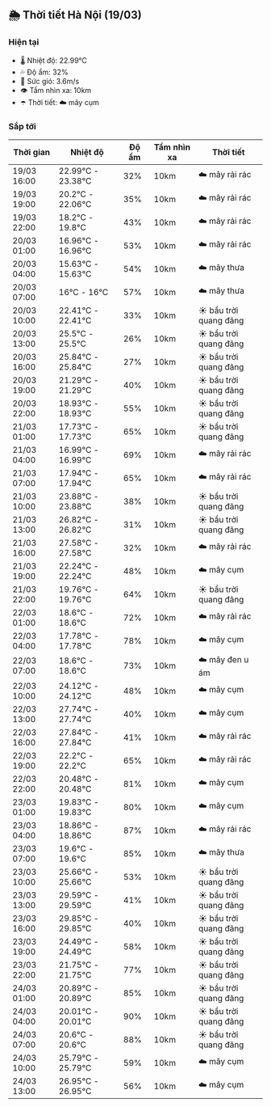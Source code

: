 ## 🌦️ Thời tiết Hà Nội (19/03)

### Hiện tại

- 🌡️ Nhiệt độ: 22.99℃
- 💦 Độ ẩm: 32%
- 💨 Sức gió: 3.6m/s
- 👁️ Tầm nhìn xa: 10km
- ☂️ Thời tiết: ☁️ mây cụm

### Sắp tới

| Thời gian | Nhiệt độ | Độ ẩm | Tầm nhìn xa | Thời tiết |
| --- | --- | --- | --- | --- |
| 19/03 16:00 | 22.99℃ - 23.38℃ | 32% | 10km | ☁️ mây rải rác |
| 19/03 19:00 | 20.2℃ - 22.06℃ | 35% | 10km | ☁️ mây rải rác |
| 19/03 22:00 | 18.2℃ - 19.8℃ | 43% | 10km | ☁️ mây rải rác |
| 20/03 01:00 | 16.96℃ - 16.96℃ | 53% | 10km | ☁️ mây rải rác |
| 20/03 04:00 | 15.63℃ - 15.63℃ | 54% | 10km | ☁️ mây thưa |
| 20/03 07:00 | 16℃ - 16℃ | 57% | 10km | ☁️ mây thưa |
| 20/03 10:00 | 22.41℃ - 22.41℃ | 33% | 10km | ☀️ bầu trời quang đãng |
| 20/03 13:00 | 25.5℃ - 25.5℃ | 26% | 10km | ☀️ bầu trời quang đãng |
| 20/03 16:00 | 25.84℃ - 25.84℃ | 27% | 10km | ☀️ bầu trời quang đãng |
| 20/03 19:00 | 21.29℃ - 21.29℃ | 40% | 10km | ☀️ bầu trời quang đãng |
| 20/03 22:00 | 18.93℃ - 18.93℃ | 55% | 10km | ☀️ bầu trời quang đãng |
| 21/03 01:00 | 17.73℃ - 17.73℃ | 65% | 10km | ☀️ bầu trời quang đãng |
| 21/03 04:00 | 16.99℃ - 16.99℃ | 69% | 10km | ☁️ mây rải rác |
| 21/03 07:00 | 17.94℃ - 17.94℃ | 65% | 10km | ☁️ mây rải rác |
| 21/03 10:00 | 23.88℃ - 23.88℃ | 38% | 10km | ☀️ bầu trời quang đãng |
| 21/03 13:00 | 26.82℃ - 26.82℃ | 31% | 10km | ☀️ bầu trời quang đãng |
| 21/03 16:00 | 27.58℃ - 27.58℃ | 32% | 10km | ☁️ mây rải rác |
| 21/03 19:00 | 22.24℃ - 22.24℃ | 48% | 10km | ☁️ mây cụm |
| 21/03 22:00 | 19.76℃ - 19.76℃ | 64% | 10km | ☀️ bầu trời quang đãng |
| 22/03 01:00 | 18.6℃ - 18.6℃ | 72% | 10km | ☁️ mây rải rác |
| 22/03 04:00 | 17.78℃ - 17.78℃ | 78% | 10km | ☁️ mây cụm |
| 22/03 07:00 | 18.6℃ - 18.6℃ | 73% | 10km | ☁️ mây đen u ám |
| 22/03 10:00 | 24.12℃ - 24.12℃ | 48% | 10km | ☁️ mây cụm |
| 22/03 13:00 | 27.74℃ - 27.74℃ | 40% | 10km | ☁️ mây cụm |
| 22/03 16:00 | 27.84℃ - 27.84℃ | 41% | 10km | ☁️ mây rải rác |
| 22/03 19:00 | 22.2℃ - 22.2℃ | 65% | 10km | ☁️ mây rải rác |
| 22/03 22:00 | 20.48℃ - 20.48℃ | 81% | 10km | ☁️ mây cụm |
| 23/03 01:00 | 19.83℃ - 19.83℃ | 80% | 10km | ☁️ mây cụm |
| 23/03 04:00 | 18.86℃ - 18.86℃ | 87% | 10km | ☁️ mây rải rác |
| 23/03 07:00 | 19.6℃ - 19.6℃ | 85% | 10km | ☁️ mây thưa |
| 23/03 10:00 | 25.66℃ - 25.66℃ | 53% | 10km | ☀️ bầu trời quang đãng |
| 23/03 13:00 | 29.59℃ - 29.59℃ | 41% | 10km | ☀️ bầu trời quang đãng |
| 23/03 16:00 | 29.85℃ - 29.85℃ | 40% | 10km | ☀️ bầu trời quang đãng |
| 23/03 19:00 | 24.49℃ - 24.49℃ | 58% | 10km | ☀️ bầu trời quang đãng |
| 23/03 22:00 | 21.75℃ - 21.75℃ | 77% | 10km | ☀️ bầu trời quang đãng |
| 24/03 01:00 | 20.89℃ - 20.89℃ | 85% | 10km | ☀️ bầu trời quang đãng |
| 24/03 04:00 | 20.01℃ - 20.01℃ | 90% | 10km | ☀️ bầu trời quang đãng |
| 24/03 07:00 | 20.6℃ - 20.6℃ | 88% | 10km | ☀️ bầu trời quang đãng |
| 24/03 10:00 | 25.79℃ - 25.79℃ | 59% | 10km | ☁️ mây cụm |
| 24/03 13:00 | 26.95℃ - 26.95℃ | 56% | 10km | ☁️ mây cụm |
